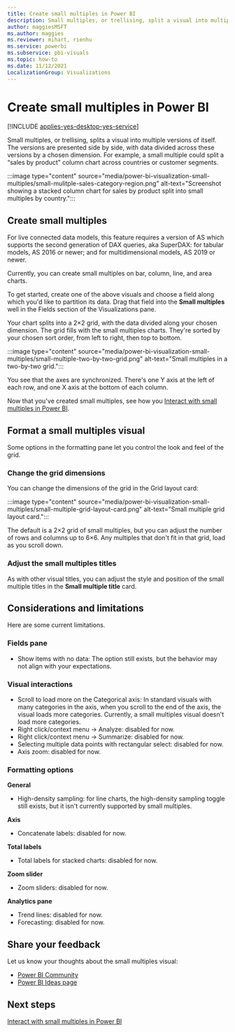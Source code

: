 ```yaml
---
title: Create small multiples in Power BI
description: Small multiples, or trellising, split a visual into multiple versions of itself, presented side by side, with its data partitioned across these versions by a chosen dimension.
author: maggiesMSFT
ms.author: maggies
ms.reviewer: mihart, rienhu
ms.service: powerbi
ms.subservice: pbi-visuals
ms.topic: how-to
ms.date: 11/12/2021
LocalizationGroup: Visualizations
---
```

# Create small multiples in Power BI

[!INCLUDE [applies-yes-desktop-yes-service](../includes/applies-yes-desktop-yes-service.md)]

Small multiples, or trellising, splits a visual into multiple versions of itself. The versions are presented side by side, with data divided across these versions by a chosen dimension. For example, a small multiple could split a “sales by product” column chart across countries or customer segments.

:::image type="content" source="media/power-bi-visualization-small-multiples/small-mulitple-sales-category-region.png" alt-text="Screenshot showing a stacked column chart for sales by product split into small multiples by country.":::

## Create small multiples

For live connected data models, this feature requires a version of AS which supports the second generation of DAX queries, aka SuperDAX: for tabular models, AS 2016 or newer; and for multidimensional models, AS 2019 or newer.

Currently, you can create small multiples on bar, column, line, and area charts.

To get started, create one of the above visuals and choose a field along which you'd like to partition its data. Drag that field into the **Small multiples** well in the Fields section of the Visualizations pane.

Your chart splits into a 2×2 grid, with the data divided along your chosen dimension. The grid fills with the small multiples charts. They're sorted by your chosen sort order, from left to right, then top to bottom.

:::image type="content" source="media/power-bi-visualization-small-multiples/small-multiple-two-by-two-grid.png" alt-text="Small multiples in a two-by-two grid.":::

You see that the axes are synchronized. There's one Y axis at the left of each row, and one X axis at the bottom of each column.

Now that you've created small multiples, see how you [Interact with small multiples in Power BI](power-bi-visualization-small-multiples-interact.md).

## Format a small multiples visual

Some options in the formatting pane let you control the look and feel of the grid.

### Change the grid dimensions

You can change the dimensions of the grid in the Grid layout card:

:::image type="content" source="media/power-bi-visualization-small-multiples/small-multiple-grid-layout-card.png" alt-text="Small multiple grid layout card.":::

The default is a 2×2 grid of small multiples, but you can adjust the number of rows and columns up to 6×6. Any multiples that don't fit in that grid, load as you scroll down.

### Adjust the small multiples titles

As with other visual titles, you can adjust the style and position of the small multiple titles in the **Small multiple title** card.

## Considerations and limitations

Here are some current limitations.

### Fields pane

- Show items with no data: The option still exists, but the behavior may not align with your expectations.

### Visual interactions

- Scroll to load more on the Categorical axis: In standard visuals with many categories in the axis, when you scroll to the end of the axis, the visual loads more categories. Currently, a small multiples visual doesn't load more categories.
- Right click/context menu -> Analyze: disabled for now.
- Right click/context menu -> Summarize: disabled for now.
- Selecting multiple data points with rectangular select: disabled for now.
- Axis zoom: disabled for now.

### Formatting options

**General**

- High-density sampling: for line charts, the high-density sampling toggle still exists, but it isn't currently supported by small multiples.

**Axis**

- Concatenate labels: disabled for now.

**Total labels**

- Total labels for stacked charts: disabled for now.

**Zoom slider**

- Zoom sliders: disabled for now.

**Analytics pane** 

- Trend lines: disabled for now.
- Forecasting: disabled for now.

## Share your feedback

Let us know your thoughts about the small multiples visual:

- [Power BI Community](https://community.powerbi.com/)
- [Power BI Ideas page](https://ideas.powerbi.com/ideas/) 

## Next steps

[Interact with small multiples in Power BI](power-bi-visualization-small-multiples-interact.md)
